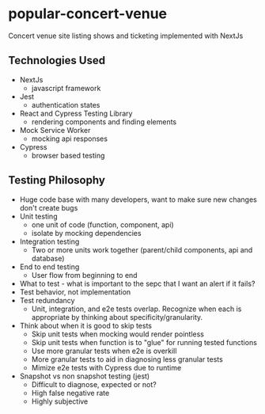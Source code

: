 # popular-concert-venue
Concert venue site listing shows and ticketing implemented with NextJs

## Technologies Used
* NextJs
  * javascript framework
* Jest
  * authentication states
* React and Cypress Testing Library
  * rendering components and finding elements
* Mock Service Worker
  * mocking api responses
* Cypress
  * browser based testing

## Testing Philosophy
* Huge code base with many developers, want to make sure new changes don't create bugs
* Unit testing
  * one unit of code (function, component, api)
  * isolate by mocking dependencies
* Integration testing
  * Two or more units work together (parent/child components, api and database)
* End to end testing
  * User flow from beginning to end
* What to test - what is important to the sepc that I want an alert if it fails?
* Test behavior, not implementation
* Test redundancy
  * Unit, integration, and e2e tests overlap. Recognize when each is appropriate by thinking about specificity/granularity.
* Think about when it is good to skip tests
  * Skip unit tests when mocking would render pointless
  * Skip unit tests when function is to "glue" for running tested functions
  * Use more granular tests when e2e is overkill
  * More granular tests to aid in diagnosing less granular tests
  * Mimize e2e tests with Cypress due to runtime
* Snapshot vs non snapshot testing (jest)
  * Difficult to diagnose, expected or not?
  * High false negative rate
  * Highly subjective

